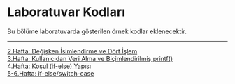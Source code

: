 # Laboratuvar Kodları
Bu bölüme laboratuvarda gösterilen örnek kodlar eklenecektir.
<hr>

<a href="https://github.com/afDursun/KMB107/blob/main/02_Laboratuvar_Kodları/hafta2.c">2.Hafta: Değişken İsimlendirme ve Dört İşlem</a><br>
<a href="https://github.com/afDursun/KMB107/blob/main/02_Laboratuvar_Kodları/hafta3.c">3.Hafta: Kullanıcıdan Veri Alma ve Biçimlendirilmiş printf()</a><br>
<a href="https://github.com/afDursun/KMB107/blob/main/02_Laboratuvar_Kodları/hafta4.c">4.Hafta: Koşul (if-else) Yapısı</a>
<br>
<a href="">5-6.Hafta: if-else/switch-case</a>